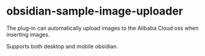 # obsidian-sample-image-uploader

The plug-in can automatically upload images to the Alibaba Cloud oss when inserting images.

Supports both desktop and mobile obsidian.

